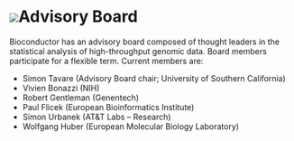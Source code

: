# ![](/images/icons/magnifier.gif)Advisory Board

Bioconductor has an advisory board composed of thought leaders in the
statistical analysis of high-throughput genomic data. Board members
participate for a flexible term. Current members are:

* Simon Tavare (Advisory Board chair; University of Southern California)
* Vivien Bonazzi (NIH)
* Robert Gentleman (Genentech)
* Paul Flicek (European Bioinformatics Institute)
* Simon Urbanek (AT&amp;T Labs &ndash; Research)
* Wolfgang Huber (European Molecular Biology Laboratory)

